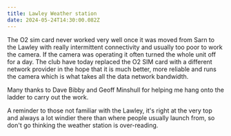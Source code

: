 ```yaml
---
title: Lawley Weather station
date: 2024-05-24T14:30:00.082Z
---
```

The O2 sim card never worked very well once it was moved from Sarn to the Lawley with really intermittent connectivity and usually too poor to work the camera.  If  the camera was operating it often turned the whole unit off for a day.  The club have today replaced the O2 SIM card with a different network provider in the hope that it is much better, more reliable and runs the camera which is what takes all the data network bandwidth.

Many thanks to Dave Bibby and Geoff Minshull for helping me hang onto the ladder to carry out the work.

A reminder to those not familiar with the Lawley, it's right at the very top and always a lot windier there than where people usually launch from, so don't go thinking the weather station is over-reading.